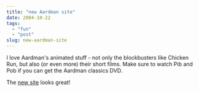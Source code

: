 ```yaml
---
title: "new Aardman site"
date: 2004-10-22
tags: 
  - "fun"
  - "post"
slug: new-aardman-site
---
```


I love Aardman's animated stuff - not only the blockbusters like Chicken Run, but also (or even more) their short films. Make sure to watch Pib and Pob if you can get the Aardman classics DVD.

The [new site](http://www.aardman.com) looks great!
